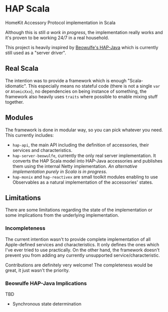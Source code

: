 # HAP Scala
HomeKit Accessory Protocol implementation in Scala

Although this is still _a work in progress_, the implementation
really works and it's proven to be working 24/7 in a real household.

This project is heavily inspired by
[Beowulfe's HAP-Java](https://github.com/beowulfe/HAP-Java)
which is currently still used as a "server driver".

## Real Scala
The intention was to provide a framework which is enough "Scala-idiomatic".
This especially means no stateful code (there is not a single `var` or `AtomicXxx`),
no dependencies on being instance of something,
the framework also heavily uses `traits` where possible to enable mixing stuff together.

## Modules
The framework is done in modular way, so you can pick whatever you need.
This currently includes:
- `hap-api`, the main API including the definition of accessories,
their services and characteristics.
- `hap-server-beowulfe`, currently the only real server implementation.
It converts the HAP Scala model into HAP-Java accessories and publishes
them using the internal Netty implementation.
_An alternative implementation purely in Scala is in progress._
- `hap-monix` and `hap-reactivex` are small toolkit modules
enabling to use Observables as a natural implementation of the accessories' states.

## Limitations
There are some limitations regarding the state of the implementation
or some implications from the underlying implementation.

### Incompleteness
The current intention wasn't to provide complete implementation
of all Apple-defined services and characteristics.
It only defines the ones which I've ever tried to use practically.
On the other hand, the framework doesn't prevent you from adding
any currently unsupported service/characteristic.

Contributions are definitely very welcome!
The completeness would be great, it just wasn't the priority.

### Beowulfe HAP-Java Implications
TBD

- Synchronous state determination

